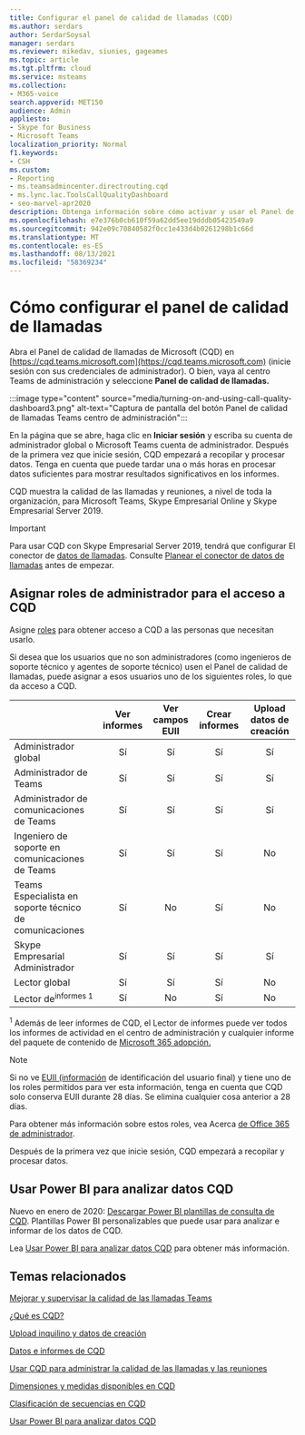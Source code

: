 ```yaml
---
title: Configurar el panel de calidad de llamadas (CQD)
ms.author: serdars
author: SerdarSoysal
manager: serdars
ms.reviewer: mikedav, siunies, gageames
ms.topic: article
ms.tgt.pltfrm: cloud
ms.service: msteams
ms.collection:
- M365-voice
search.appverid: MET150
audience: Admin
appliesto:
- Skype for Business
- Microsoft Teams
localization_priority: Normal
f1.keywords:
- CSH
ms.custom:
- Reporting
- ms.teamsadmincenter.directrouting.cqd
- ms.lync.lac.ToolsCallQualityDashboard
- seo-marvel-apr2020
description: Obtenga información sobre cómo activar y usar el Panel de calidad de llamadas y obtener informes de resumen de la calidad de las llamadas.
ms.openlocfilehash: e7e376b0cb610f59a62dd5ee19dddb05423549a9
ms.sourcegitcommit: 942e09c70840582f0cc1e433d4b0261298b1c66d
ms.translationtype: MT
ms.contentlocale: es-ES
ms.lasthandoff: 08/13/2021
ms.locfileid: "58369234"
---
```

# <a name="how-to-set-up-call-quality-dashboard"></a>Cómo configurar el panel de calidad de llamadas

Abra el Panel de calidad de llamadas de Microsoft (CQD) en [https://cqd.teams.microsoft.com](https://cqd.teams.microsoft.com) (inicie sesión con sus credenciales de administrador). O bien, vaya al centro Teams de administración y seleccione **Panel de calidad de llamadas.** 

:::image type="content" source="media/turning-on-and-using-call-quality-dashboard3.png" alt-text="Captura de pantalla del botón Panel de calidad de llamadas Teams centro de administración":::

En la página que se abre, haga clic en **Iniciar sesión** y escriba su cuenta de administrador global o Microsoft Teams cuenta de administrador. Después de la primera vez que inicie sesión, CQD empezará a recopilar y procesar datos. Tenga en cuenta que puede tardar una o más horas en procesar datos suficientes para mostrar resultados significativos en los informes.

CQD muestra la calidad de las llamadas y reuniones, a nivel de toda la organización, para Microsoft Teams, Skype Empresarial Online y Skype Empresarial Server 2019. 

> [!IMPORTANT]
> Para usar CQD con Skype Empresarial Server 2019, tendrá que configurar El conector de [datos de llamadas](/skypeforbusiness/hybrid/configure-call-data-connector). Consulte [Planear el conector de datos de llamadas](/skypeforbusiness/hybrid/plan-call-data-connector) antes de empezar.


## <a name="assign-admin-roles-for-access-to-cqd"></a>Asignar roles de administrador para el acceso a CQD

Asigne [roles](/microsoft-365/admin/add-users/about-admin-roles) para obtener acceso a CQD a las personas que necesitan usarlo.

Si desea que los usuarios que no son administradores (como ingenieros de soporte técnico y agentes de soporte técnico) usen el Panel de calidad de llamadas, puede asignar a esos usuarios uno de los siguientes roles, lo que da acceso a CQD. 


|&nbsp;  |Ver informes  |Ver campos EUII  |Crear informes  |Upload datos de creación  |
|---------|:-------:|:-------:|:-------:|:-------:|
|Administrador global     |Sí         |Sí         |Sí         |Sí         |
|Administrador de Teams     |Sí         |Sí         |Sí         |Sí         |
|Administrador de comunicaciones de Teams     |Sí         |Sí         |Sí         |Sí         |
|Ingeniero de soporte en comunicaciones de Teams     |Sí         |Sí         |Sí         |No         |
|Teams Especialista en soporte técnico de comunicaciones     |Sí         |No         |Sí         |No         |
|Skype Empresarial Administrador     |Sí         |Sí         |Sí         |Sí         |
|Lector global |Sí         |Sí         |Sí         |No         |
|Lector de<sup>informes 1</sup>     |Sí         |No         |Sí         |No         |

<sup>1</sup> Además de leer informes de CQD, [](https://support.office.com/article/activity-reports-0d6dfb17-8582-4172-a9a9-aed798150263) el Lector de informes puede ver todos los informes de actividad en el centro de administración y cualquier informe del paquete de contenido de [Microsoft 365 adopción.](https://support.office.com/article/Office-365-Adoption-content-pack-77ff780d-ab19-4553-adea-09cb65ad0f1f)

> [!NOTE]
> Si no ve [EUII (información](CQD-data-and-reports.md#euii-data) de identificación del usuario final) y tiene uno de los roles permitidos para ver esta información, tenga en cuenta que CQD solo conserva EUII durante 28 días. Se elimina cualquier cosa anterior a 28 días.

Para obtener más información sobre estos roles, vea Acerca [de Office 365 de administrador](/office365/admin/add-users/about-admin-roles).


Después de la primera vez que inicie sesión, CQD empezará a recopilar y procesar datos.




## <a name="use-power-bi-to-analyze-cqd-data"></a>Usar Power BI para analizar datos CQD

Nuevo en enero de 2020: [Descargar Power BI plantillas de consulta de CQD](https://github.com/MicrosoftDocs/OfficeDocs-SkypeForBusiness/blob/live/Teams/downloads/CQD-Power-BI-query-templates.zip?raw=true). Plantillas Power BI personalizables que puede usar para analizar e informar de los datos de CQD.

Lea [Usar Power BI para analizar datos CQD](CQD-Power-BI-query-templates.md) para obtener más información.


## <a name="related-topics"></a>Temas relacionados

[Mejorar y supervisar la calidad de las llamadas Teams](monitor-call-quality-qos.md)

[¿Qué es CQD?](CQD-what-is-call-quality-dashboard.md)

[Upload inquilino y datos de creación](CQD-upload-tenant-building-data.md)

[Datos e informes de CQD](CQD-data-and-reports.md)

[Usar CQD para administrar la calidad de las llamadas y las reuniones](quality-of-experience-review-guide.md)

[Dimensiones y medidas disponibles en CQD](dimensions-and-measures-available-in-call-quality-dashboard.md)

[Clasificación de secuencias en CQD](stream-classification-in-call-quality-dashboard.md)

[Usar Power BI para analizar datos CQD](CQD-Power-BI-query-templates.md)
